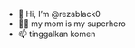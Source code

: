 - 👋 Hi, I’m @rezablack0
- 🙆‍♀️ my mom is my superhero
- 📫 tinggalkan komen

<!---
rezablack0/rezablack0 is a ✨ special ✨ repository because its `README.md` (this file) appears on your GitHub profile.
You can click the Preview link to take a look at your changes.
--->
